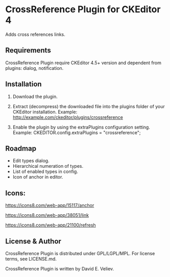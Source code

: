 CrossReference Plugin for CKEditor 4
=================================

Adds cross references links.

## Requirements

CrossReference Plugin require CKEditor 4.5+ version and dependent from plugins: dialog, notification.

## Installation

 1. Download the plugin.
 
 2. Extract (decompress) the downloaded file into the plugins folder of your
	CKEditor installation.
	Example: http://example.com/ckeditor/plugins/crossreference
	
 3. Enable the plugin by using the extraPlugins configuration setting.
	Example: CKEDITOR.config.extraPlugins = "crossreference";

## Roadmap

 - Edit types dialog.
 - Hierarchical numeration of types.
 - List of enabled types in config.
 - Icon of anchor in editor.

## Icons:
 
https://icons8.com/web-app/15117/anchor

https://icons8.com/web-app/38051/link

https://icons8.com/web-app/21100/refresh

## License & Author

CrossReference Plugin is distributed under GPL/LGPL/MPL. For license terms, see LICENSE.md.

CrossReference Plugin is written by David E. Veliev.